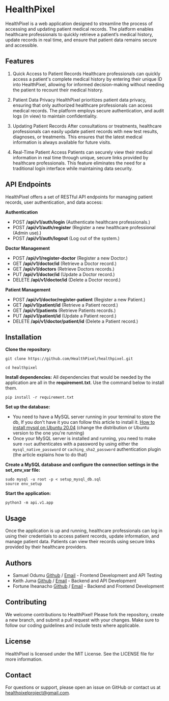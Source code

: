 # HealthPixel
HealthPixel is a web application designed to streamline the process of accessing and updating patient medical records. The platform enables healthcare professionals to quickly retrieve a patient’s medical history, update records in real time, and ensure that patient data remains secure and accessible.

## Features
1. Quick Access to Patient Records
Healthcare professionals can quickly access a patient's complete medical history by entering their unique ID into HealthPixel, allowing for informed decision-making without needing the patient to recount their medical history.

2. Patient Data Privacy
HealthPixel prioritizes patient data privacy, ensuring that only authorized healthcare professionals can access medical records. The platform employs secure authentication, and audit logs (in view) to maintain confidentiality.

3. Updating Patient Records
After consultations or treatments, healthcare professionals can easily update patient records with new test results, diagnoses, or treatments. This ensures that the latest medical information is always available for future visits.

4. Real-Time Patient Access
Patients can securely view their medical information in real time through unique, secure links provided by healthcare professionals. This feature eliminates the need for a traditional login interface while maintaining data security.

## API Endpoints
HealthPixel offers a set of RESTful API endpoints for managing patient records, user authentication, and data access:

__Authentication__

- POST      **/api/v1/auth/login**           (Authenticate healthcare professionals.)
- POST      **/api/v1/auth/register**        (Register a new healthcare professional (Admin use).)
- POST      **/api/v1/auth/logout**          (Log out of the system.)

__Doctor Management__
- POST      **/api/v1/register-doctor**             (Register a new Doctor.)
- GET       **/api/v1/doctor/id**                   (Retrieve a Doctor record.)
- GET       **/api/v1/doctors**                     (Retrieve Doctors records.)
- PUT       **/api/v1/doctor/id**                   (Update a Doctor record.)
- DELETE    **/api/v1/doctor/id**                   (Delete a Doctor record.)

__Patient Management__

- POST      **/api/v1/doctor/register-patient**     (Register a new Patient.)
- GET       **/api/v1/patient/id**                  (Retrieve a Patient record.)
- GET       **/api/v1/patients**                    (Retrieve Patients records.)
- PUT       **/api/v1/patient/id**                  (Update a Patient record.)
- DELETE    **/api/v1/doctor/patient/id**           (Delete a Patient record.)


## Installation
__Clone the repository:__
```
git clone https://github.com/HealthPixel/healthpixel.git
```
```
cd healthpixel
```

__Install dependencies:__
All dependencies that would be needed by the application are all in the **requirement.txt**. Use the command below to install them.
```
pip install -r requirement.txt
```

__Set up the database:__
- You need to have a MySQL server running in your terminal to store the db, If you don't have it you can follow this article to install it. [How to install mysql on Ubuntu 20.04](https://www.digitalocean.com/community/tutorials/how-to-install-mysql-on-ubuntu-20-04)
(change the distribution or Ubuntu version to the one you're running)
- Once your MySQL server is installed and running, you need to make sure `root` authenticates with a password by using either the `mysql_native_password` or `caching_sha2_password` authentication plugin (the article explains how to do that)

__Create a MySQL database and configure the connection settings in the set_env_var file:__
```
sudo mysql -u root -p < setup_mysql_db.sql
source env_setup
```
__Start the application:__
```
python3 -m api.v1.app
```

## Usage
Once the application is up and running, healthcare professionals can log in using their credentials to access patient records, update information, and manage patient data. Patients can view their records using secure links provided by their healthcare providers.


## Authors
- Samuel Odumu [Github](https://github.com/samuelodumu) / [Email](themainsamuel@gmail.com) - Frontend Development and API Testing
- Keith Juma [Github](https://github.com/TaiKeith) / [Email](keithsteve.ks@hotmail.com) - Backend and API Development
- Fortune Iheanacho [Github](https://github.com/na-cho-dev) / [Email](fortuneihean0314@gmail.com) - Backend and Frontend Development

## Contributing
We welcome contributions to HealthPixel! Please fork the repository, create a new branch, and submit a pull request with your changes. Make sure to follow our coding guidelines and include tests where applicable.

## License
HealthPixel is licensed under the MIT License. See the LICENSE file for more information.

## Contact
For questions or support, please open an issue on GitHub or contact us at healthpixelproject@gmail.com.
